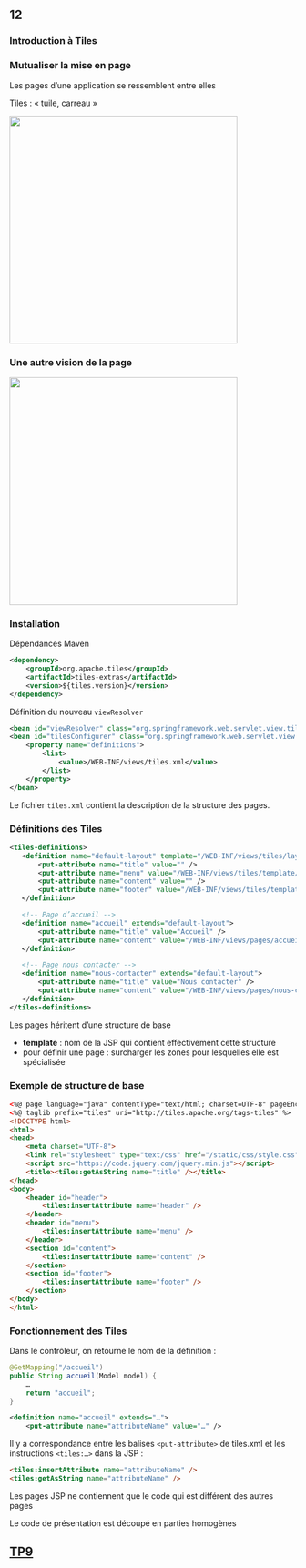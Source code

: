 <!-- .slide: data-background-image="images/spring.png" data-background-size="1200px" class="chapter" -->
## 12
### Introduction à Tiles






<!-- .slide: class="slide" -->
### Mutualiser la mise en page

Les pages d’une application se ressemblent entre elles

Tiles : « tuile, carreau »

<div class="center">
    <img src="images/tiles.png" style="width: 400px" />
</div>






<!-- .slide: class="slide" -->
### Une autre vision de la page

<div class="center">
    <img src="images/html-3d.png" style="width: 400px" />
</div>





<!-- .slide: class="slide" -->
### Installation

Dépendances Maven

```xml
<dependency>
    <groupId>org.apache.tiles</groupId>
    <artifactId>tiles-extras</artifactId>
    <version>${tiles.version}</version>
</dependency>
```

Définition du nouveau `viewResolver`

```xml
<bean id="viewResolver" class="org.springframework.web.servlet.view.tiles3.TilesViewResolver"/>
<bean id="tilesConfigurer" class="org.springframework.web.servlet.view.tiles3.TilesConfigurer">
    <property name="definitions">
        <list>
            <value>/WEB-INF/views/tiles.xml</value>
        </list>
    </property>
</bean>
```

Le fichier `tiles.xml` contient la description de la structure des pages.





<!-- .slide: class="slide" -->
### Définitions des Tiles

```xml
<tiles-definitions>
   <definition name="default-layout" template="/WEB-INF/views/tiles/layout/defaultLayout.jsp">
       <put-attribute name="title" value="" />
       <put-attribute name="menu" value="/WEB-INF/views/tiles/template/defaultMenu.jsp" />
       <put-attribute name="content" value="" />
       <put-attribute name="footer" value="/WEB-INF/views/tiles/template/defaultFooter.jsp" />
   </definition>

   <!-- Page d’accueil -->
   <definition name="accueil" extends="default-layout">
       <put-attribute name="title" value="Accueil" />
       <put-attribute name="content" value="/WEB-INF/views/pages/accueil.jsp" />
   </definition>

   <!-- Page nous contacter -->
   <definition name="nous-contacter" extends="default-layout">
       <put-attribute name="title" value="Nous contacter" />
       <put-attribute name="content" value="/WEB-INF/views/pages/nous-contacter.jsp" />
   </definition>
</tiles-definitions>
```

Les pages héritent d’une structure de base
 - __template__ : nom de la JSP qui contient effectivement cette structure
 - pour définir une page : surcharger les zones pour lesquelles elle est spécialisée






<!-- .slide: class="slide" -->
### Exemple de structure de base

```html
<%@ page language="java" contentType="text/html; charset=UTF-8" pageEncoding="UTF-8" %>
<%@ taglib prefix="tiles" uri="http://tiles.apache.org/tags-tiles" %>
<!DOCTYPE html>
<html>
<head>
    <meta charset="UTF-8">
    <link rel="stylesheet" type="text/css" href="/static/css/style.css">
    <script src="https://code.jquery.com/jquery.min.js"></script>
    <title><tiles:getAsString name="title" /></title>
</head>
<body>
    <header id="header">
        <tiles:insertAttribute name="header" />
    </header>
    <header id="menu">
        <tiles:insertAttribute name="menu" />
    </header>
    <section id="content">
        <tiles:insertAttribute name="content" />
    </section>
    <section id="footer">
        <tiles:insertAttribute name="footer" />
    </section>
</body>
</html>
```






<!-- .slide: class="slide" -->
### Fonctionnement des Tiles

Dans le contrôleur, on retourne le nom de la définition :
```java
@GetMapping("/accueil")
public String accueil(Model model) {
    …
    return "accueil";
}
```

```xml
<definition name="accueil" extends="…">
    <put-attribute name="attributeName" value="…" />
```

Il y a correspondance entre les balises `<put-attribute>` de tiles.xml et les instructions `<tiles:…>` dans la JSP :

```html
<tiles:insertAttribute name="attributeName" />
<tiles:getAsString name="attributeName" />
```

Les pages JSP ne contiennent que le code qui est différent des autres pages

Le code de présentation est découpé en parties homogènes





<!-- .slide: data-background-image="images/tp.png" data-background-size="500px" class="tp" -->
## [TP9](https://github.com/romain-warnan/formation-spring-mvc#9-tiles)